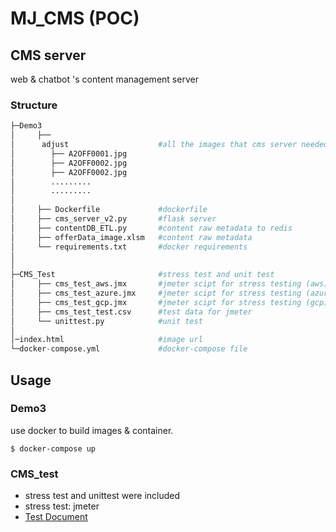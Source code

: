 # MJ_CMS (POC)

## CMS server
web & chatbot 's content management server 

### Structure
```python
├─Demo3
│     ├──
│      adjust                    #all the images that cms server needed
│        ├── A2OFF0001.jpg
│        ├── A2OFF0002.jpg
│        ├── A2OFF0002.jpg
│        .........
│        .........
│
│     ├── Dockerfile             #dockerfile
│     ├── cms_server_v2.py       #flask server
│     ├── contentDB_ETL.py       #content raw metadata to redis
│     ├── offerData_image.xlsm   #content raw metadata
│     └── requirements.txt       #docker requirements
│
│
├─CMS_Test                       #stress test and unit test 
│     ├── cms_test_aws.jmx       #jmeter scipt for stress testing (aws)
│     ├── cms_test_azure.jmx     #jmeter scipt for stress testing (azure)
│     ├── cms_test_gcp.jmx       #jmeter scipt for stress testing (gcp)
│     ├── cms_test_test.csv      #test data for jmeter
│     └── unittest.py            #unit test
│
│─index.html                     #image url 
└─docker-compose.yml             #docker-compose file
```

## Usage
### Demo3 
use docker to build images & container.
``` 
$ docker-compose up
```

### CMS_test
* stress test and unittest were included
* stress test: jmeter 
* [Test Document](https://hackmd.io/KwDgnA7ApgTADAQwLQCMJxUgLHAZrpBSKVAZjgBMwA2aimU6qIA=)
